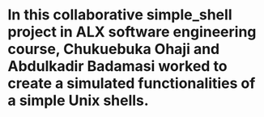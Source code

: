 # In this collaborative simple_shell project in ALX software engineering course, Chukuebuka Ohaji and Abdulkadir Badamasi worked to create a simulated functionalities of a simple Unix shells.
